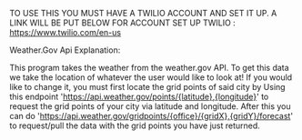 TO USE THIS YOU MUST HAVE A TWILIO ACCOUNT AND SET IT UP. A LINK WILL BE PUT BELOW FOR ACCOUNT SET UP
TWILIO : https://www.twilio.com/en-us


Weather.Gov Api Explanation:

  This program takes the weather from the weather.gov API. To get this data we take the location of whatever the user would like to look at!
If you would like to change it, you must first locate the grid points of said city by Using this endpoint 'https://api.weather.gov/points/{latitude},{longitude}' to request the grid points of your city via latitude and longitude. 
After this you can do 'https://api.weather.gov/gridpoints/{office}/{gridX},{gridY}/forecast' to request/pull the data with the grid points you have just returned. 
